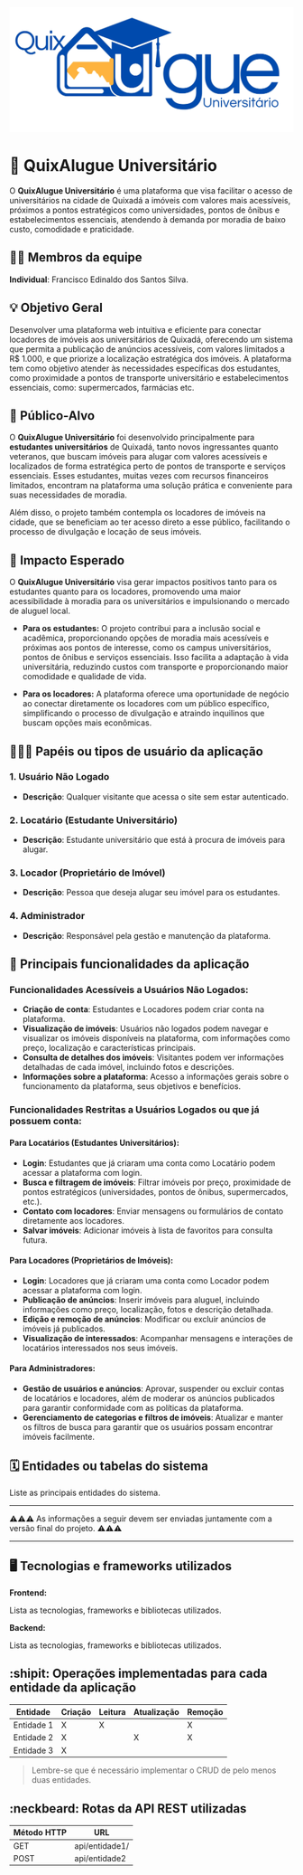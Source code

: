 ![Logo do QuixAlugue](Logo.jpg)

# :checkered_flag: QuixAlugue Universitário

O **QuixAlugue Universitário** é uma plataforma que visa facilitar o acesso de universitários na cidade de Quixadá a imóveis com valores mais acessíveis, próximos a pontos estratégicos como universidades, pontos de ônibus e estabelecimentos essenciais, atendendo à demanda por moradia de baixo custo, comodidade e praticidade.

## :technologist: Membros da equipe

**Individual**: Francisco Edinaldo dos Santos Silva.

## :bulb: Objetivo Geral
Desenvolver uma plataforma web intuitiva e eficiente para conectar locadores de imóveis aos universitários de Quixadá, oferecendo um sistema que permita a publicação de anúncios acessíveis, com valores limitados a R$ 1.000, e que priorize a localização estratégica dos imóveis. A plataforma tem como objetivo atender às necessidades específicas dos estudantes, como proximidade a pontos de transporte universitário e estabelecimentos essenciais, como: supermercados, farmácias etc. 

## :eyes: Público-Alvo
O **QuixAlugue Universitário** foi desenvolvido principalmente para **estudantes universitários** de Quixadá, tanto novos ingressantes quanto veteranos, que buscam imóveis para alugar com valores acessíveis e localizados de forma estratégica perto de pontos de transporte e serviços essenciais. Esses estudantes, muitas vezes com recursos financeiros limitados, encontram na plataforma uma solução prática e conveniente para suas necessidades de moradia.

Além disso, o projeto também contempla os locadores de imóveis na cidade, que se beneficiam ao ter acesso direto a esse público, facilitando o processo de divulgação e locação de seus imóveis. 

## :star2: Impacto Esperado
O **QuixAlugue Universitário** visa gerar impactos positivos tanto para os estudantes quanto para os locadores, promovendo uma maior acessibilidade à moradia para os universitários e impulsionando o mercado de aluguel local.

  - **Para os estudantes:** O projeto contribui para a inclusão social e acadêmica, proporcionando opções de moradia mais acessíveis e próximas aos pontos de interesse, como os campus universitários, pontos de ônibus e serviços essenciais. Isso facilita a adaptação à vida universitária, reduzindo custos com transporte e proporcionando maior comodidade e qualidade de vida.

  - **Para os locadores:** A plataforma oferece uma oportunidade de negócio ao conectar diretamente os locadores com um público específico, simplificando o processo de divulgação e atraindo inquilinos que buscam opções mais econômicas.

## :people_holding_hands: Papéis ou tipos de usuário da aplicação

### 1. Usuário Não Logado
- **Descrição**: Qualquer visitante que acessa o site sem estar autenticado.
  
### 2. Locatário (Estudante Universitário)
- **Descrição**: Estudante universitário que está à procura de imóveis para alugar.

### 3. Locador (Proprietário de Imóvel)
- **Descrição**: Pessoa que deseja alugar seu imóvel para os estudantes.

### 4. Administrador
- **Descrição**: Responsável pela gestão e manutenção da plataforma.

## :triangular_flag_on_post:	 Principais funcionalidades da aplicação

### Funcionalidades Acessíveis a Usuários Não Logados:
- **Criação de conta**: Estudantes e Locadores podem criar conta na plataforma.
- **Visualização de imóveis**: Usuários não logados podem navegar e visualizar os imóveis disponíveis na plataforma, com informações como preço, localização e características principais.
- **Consulta de detalhes dos imóveis**: Visitantes podem ver informações detalhadas de cada imóvel, incluindo fotos e descrições.
- **Informações sobre a plataforma**: Acesso a informações gerais sobre o funcionamento da plataforma, seus objetivos e benefícios.

### Funcionalidades Restritas a Usuários Logados ou que já possuem conta:

#### Para Locatários (Estudantes Universitários):
- **Login**: Estudantes que já criaram uma conta como Locatário podem acessar a plataforma com login.
- **Busca e filtragem de imóveis**: Filtrar imóveis por preço, proximidade de pontos estratégicos (universidades, pontos de ônibus, supermercados, etc.).
- **Contato com locadores**: Enviar mensagens ou formulários de contato diretamente aos locadores.
- **Salvar imóveis**: Adicionar imóveis à lista de favoritos para consulta futura.

#### Para Locadores (Proprietários de Imóveis):
- **Login**: Locadores que já criaram uma conta como Locador podem acessar a plataforma com login.
- **Publicação de anúncios**: Inserir imóveis para aluguel, incluindo informações como preço, localização, fotos e descrição detalhada.
- **Edição e remoção de anúncios**: Modificar ou excluir anúncios de imóveis já publicados.
- **Visualização de interessados**: Acompanhar mensagens e interações de locatários interessados nos seus imóveis.

#### Para Administradores:
- **Gestão de usuários e anúncios**: Aprovar, suspender ou excluir contas de locatários e locadores, além de moderar os anúncios publicados para garantir conformidade com as políticas da plataforma.
- **Gerenciamento de categorias e filtros de imóveis**: Atualizar e manter os filtros de busca para garantir que os usuários possam encontrar imóveis facilmente.


## :spiral_calendar: Entidades ou tabelas do sistema

Liste as principais entidades do sistema.


----

:warning::warning::warning: As informações a seguir devem ser enviadas juntamente com a versão final do projeto. :warning::warning::warning:


----

## :desktop_computer: Tecnologias e frameworks utilizados

**Frontend:**

Lista as tecnologias, frameworks e bibliotecas utilizados.

**Backend:**

Lista as tecnologias, frameworks e bibliotecas utilizados.


## :shipit: Operações implementadas para cada entidade da aplicação


| Entidade| Criação | Leitura | Atualização | Remoção |
| --- | --- | --- | --- | --- |
| Entidade 1 | X |  X  |  | X |
| Entidade 2 | X |    |  X | X |
| Entidade 3 | X |    |  |  |

> Lembre-se que é necessário implementar o CRUD de pelo menos duas entidades.

## :neckbeard: Rotas da API REST utilizadas

| Método HTTP | URL |
| --- | --- |
| GET | api/entidade1/|
| POST | api/entidade2 |
